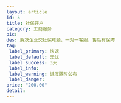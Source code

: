 ```yaml
---
layout: article
id: 5
title: 社保开户
category: 工商服务
pic: 
des: 解决企业交社保难题，一对一客服，售后有保障
tag: 
 label_primary: 快速
 label_default: 无忧
 label_success: 3天
 label_info: 
 label_warning: 进度随时公布
 label_danger: 
price: "200.00"
detail: 
---
```


